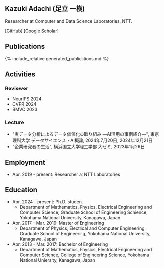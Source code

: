 ## Kazuki Adachi (足立 一樹)

Researcher at Computer and Data Science Laboratories, NTT.

[[GitHub]](https://github.com/kzkadc) [[Google Scholar]](https://scholar.google.com/citations?user=hZC9Yy8AAAAJ)


## Publications
{% include_relative generated_publications.md %}


## Activities
### Reviewer
- NeurIPS 2024
- CVPR 2024
- BMVC 2023


### Lecture
- "実データ分析によるデータ価値化の取り組み ―AI活用の事例紹介―", 東京理科大学 データサイエンス・AI概論, 2024年7月20日, 2024年12月21日
- "企業研究者の生活", 横浜国立大学理工学部 大ゼミ, 2023年1月26日

## Employment
- Apr. 2019 - present: Researcher at NTT Laboratories

## Education
- Apr. 2024 - present: Ph.D. student
  - Department of Mathematics, Physics, Electrical Engineering and Computer Science, Graduate School of Engineering Schience, Yokohama National University, Kanagawa, Japan
- Apr. 2017 - Mar. 2019: Master of Engineering
  - Department of Physics, Electrical and Computer Engineering, Graduate School of Engineering, Yokohama National University, Kanagawa, Japan
- Apr. 2013 - Mar. 2017: Bachelor of Engineering
  - Department of Mathematics, Physics, Electrical Engineering and Computer Science, College of Engineering Science, Yokohama National Uniersity, Kanagawa, Japan
